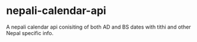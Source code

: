 # nepali-calendar-api
A nepali calendar api conisiting of both AD and BS dates with tithi and other Nepal specific info.
